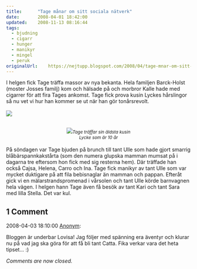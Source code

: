 ```yaml
---
title:		"Tage månar om sitt sociala nätverk"
date:		2008-04-01 18:42:00
updated:	2008-11-13 08:16:44
tags: 
  - bjudning
  - cigarr
  - hunger
  - manikyr
  - mingel
  - peruk	
originalUrl:	https://nejtupp.blogspot.com/2008/04/tage-mnar-om-sitt-sociala-ntverk.html
---
```


I helgen fick Tage träffa massor av nya bekanta. Hela familjen Barck-Holst (moster Josses familj) kom och hälsade på och morbror Kalle hade med cigarrer för att fira Tages ankomst. Tage fick prova kusin Lyckes hårslingor så nu vet vi hur han kommer se ut när han gör tonårsrevolt.<br><br><img src="../../../../img/_MG_0864_1024pix.jpg"><br><br><div style="text-align: center;"><img src="../../../../img/_MG_0870_1024pix.jpg"><span style="font-size:85%;"><span style="font-style: italic;">Tage träffar sin äldsta kusin<br> Lycke som är 10 år</span></span><br></div><br>På söndagen var Tage bjuden på brunch till tant Ulle som hade gjort smarrig blåbärspannkakstårta (som den numera glupska mamman mumsat på i dagarna tre eftersom hon fick med sig resterna hem). Där träffade han också Cajsa, Helena, Carro och Ina. Tage fick manikyr av tant Ulle som var mycket duktigare på att fila bebisnaglar än mamman och pappan. Efteråt gick vi en mälarstrandspromenad i vårsolen och tant Ulle körde barnvagnen hela vägen. I helgen hann Tage även få besök av tant Kari och tant Sara med lilla Stella. Det var kul.

<div class="comments">
	<div class="comments-header"><h2>1 Comment</h2></div>
	<div class="comments-body">
			<div class="comment" id="comment-8274922951160350394">
				<p class="comment-header">
					<date datetime="2008-04-03T18:10:00.000+02:00">2008-04-03 18:10:00</date> 
					<a href="undefined" rel="nofollow">Anonym</a>:
				</p>
				<div class="comment-content"><p>Bloggen är underbar Lovisa! Jag följer med spänning era äventyr och klurar nu på vad jag ska göra för att få bli tant Catta. Fika verkar vara det heta tipset... :)</p></div>
				<div class="comment-footer"></div>
			</div></div>
	<p class="comments-footer"><em>Comments are now closed.</em></p>
</div>